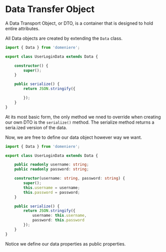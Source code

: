 # Data Transfer Object
A Data Transport Object, or DTO, is a container that is designed to hold entire attributes.

All Data objects are created by extending the `Data` class. 
```ts
import { Data } from 'domeniere';

export class UserLoginData extends Data {

    constructor() {
        super();
    }

    public serialize() {
        return JSON.stringify({

        });
    }
}
```
At its most basic form, the only method we nned to override when creating our own DTO is the `serialize()` method. The serialize method returns a seria.ized version of the data.

Now, we are free to define our data object however way we want.
```ts
import { Data } from 'domeniere';

export class UserLoginData extends Data {

    public readonly username: string;
    public readonly password: string;

    constructor(username: string, password: string) {
        super();
        this.username = username;
        this.password = password;
    }

    public serialize() {
        return JSON.stringify({
            username: this.username,
            password: this.password
        });
    }
}
```
Notice we define our data properties as public properties.